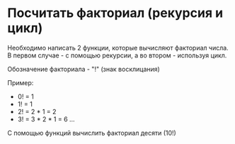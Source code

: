 # Посчитать факториал (рекурсия и цикл)

Необходимо написать 2 функции, которые вычисляют факториал числа. В первом случае - с помощью рекурсии, а во втором - используя цикл.

Обозначение факториала - "!" (знак восклицания)

Пример: 
- 0! = 1
- 1! = 1
- 2! = 2 * 1 = 2
- 3! = 3 * 2 * 1 = 6
...

С помощью функций вычислить факториал десяти (10!)